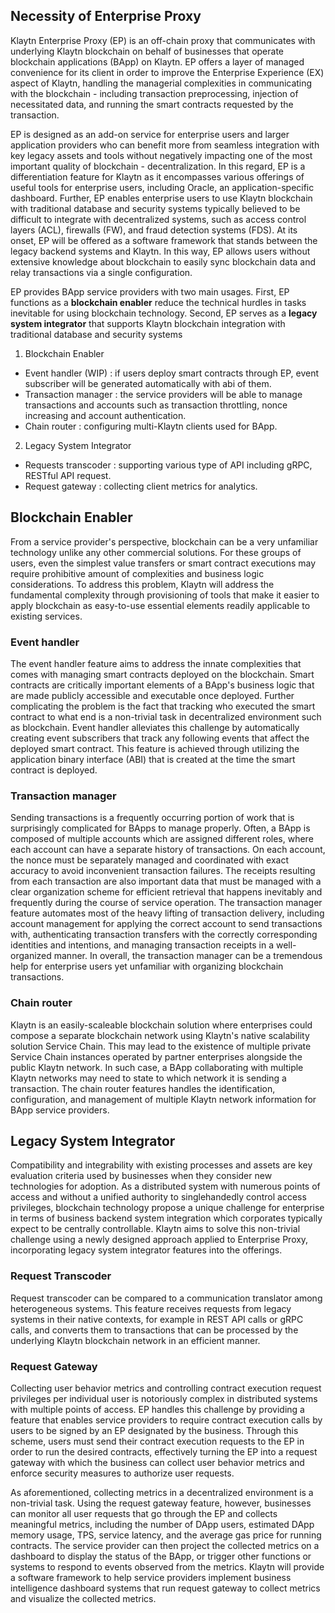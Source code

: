 ## Necessity of Enterprise Proxy
Klaytn Enterprise Proxy (EP) is an off-chain proxy that communicates with underlying Klaytn blockchain on behalf of businesses that operate blockchain applications (BApp) on Klaytn. EP offers a layer of managed convenience for its client in order to improve the Enterprise Experience (EX) aspect of Klaytn, handling the managerial complexities in communicating with the blockchain - including transaction preprocessing, injection of necessitated data, and running the smart contracts requested by the transaction.

EP is designed as an add-on service for enterprise users and larger application providers who can benefit more from seamless integration with key legacy assets and tools without negatively impacting one of the most important quality of blockchain - decentralization. In this regard, EP is a differentiation feature for Klaytn as it encompasses various offerings of useful tools for enterprise users, including Oracle, an application-specific dashboard. Further, EP enables enterprise users to use Klaytn blockchain with traditional database and security systems typically believed to be difficult to integrate with decentralized systems, such as access control layers (ACL), firewalls (FW), and fraud detection systems (FDS). At its onset, EP will be offered as a software framework that stands between the legacy backend systems and Klaytn. In this way, EP allows users without extensive knowledge about blockchain to easily sync blockchain data and relay transactions via a single configuration.

EP provides BApp service providers with two main usages. First, EP functions as a **blockchain enabler** reduce the technical hurdles in tasks inevitable for using blockchain technology. Second, EP serves as a **legacy system integrator** that supports Klaytn blockchain integration with traditional database and security systems

1. Blockchain Enabler
 - Event handler (WIP) : if users deploy smart contracts through EP, event subscriber will be generated automatically with abi of them.
 - Transaction manager : the service providers will be able to manage transactions and accounts such as transaction throttling, nonce increasing and account authentication.
 - Chain router : configuring multi-Klaytn clients used for BApp.


2. Legacy System Integrator
 - Requests transcoder : supporting various type of API including gRPC, RESTful API request.
 - Request gateway : collecting client metrics for analytics.


 ## Blockchain Enabler

From a service provider's perspective, blockchain can be a very unfamiliar technology unlike any other commercial solutions. For these groups of users, even the simplest value transfers or smart contract executions may require prohibitive amount of complexities and business logic considerations. To address this problem, Klaytn will address the fundamental complexity through provisioning of tools that make it easier to apply blockchain as easy-to-use essential elements readily applicable to existing services.

 ### Event handler

The event handler feature aims to address the innate complexities that comes with managing smart contracts deployed on the blockchain. Smart contracts are critically important elements of a BApp's business logic that are made publicly accessible and executable once deployed. Further complicating the problem is the fact that tracking who executed the smart contract to what end is a non-trivial task in decentralized environment such as blockchain. Event handler alleviates this challenge by automatically creating event subscribers that track any following events that affect the deployed smart contract. This feature is achieved through utilizing the application binary interface (ABI) that is created at the time the smart contract is deployed.

 ### Transaction manager

Sending transactions is a frequently occurring portion of work that is surprisingly complicated for BApps to manage properly. Often, a BApp is composed of multiple accounts which are assigned different roles, where each account can have a separate history of transactions. On each account, the nonce must be separately managed and coordinated with exact accuracy to avoid inconvenient transaction failures. The receipts resulting from each transaction are also important data that must be managed with a clear organization scheme for efficient retrieval that happens inevitably and frequently during the course of service operation. The transaction manager feature automates most of the heavy lifting of transaction delivery, including account management for applying the correct account to send transactions with, authenticating transaction transfers with the correctly corresponding identities and intentions, and managing transaction receipts in a well-organized manner. In overall, the transaction manager can be a tremendous help for enterprise users yet unfamiliar with organizing blockchain transactions.

 ### Chain router

Klaytn is an easily-scaleable blockchain solution where enterprises could compose a separate blockchain network using Klaytn's native scalability solution Service Chain. This may lead to the existence of multiple private Service Chain instances operated by partner enterprises alongside the public Klaytn network. In such case, a BApp collaborating with multiple Klaytn networks may need to state to which network it is sending a transaction. The chain router features handles the identification, configuration, and management of multiple Klaytn network information for BApp service providers.

 ## Legacy System Integrator

Compatibility and integrability with existing processes and assets are key evaluation criteria used by businesses when they consider new technologies for adoption. As a distributed system with numerous points of access and without a unified authority to singlehandedly control access privileges, blockchain technology propose a unique challenge for enterprise in terms of business backend system integration which corporates typically expect to be centrally controllable. Klaytn aims to solve this non-trivial challenge using a newly designed approach applied to Enterprise Proxy, incorporating legacy system integrator features into the offerings.

 ### Request Transcoder

Request transcoder can be compared to a communication translator among heterogeneous systems. This feature receives requests from legacy systems in their native contexts, for example in REST API calls or gRPC calls, and converts them to transactions that can be processed by the underlying Klaytn blockchain network in an efficient manner.

 ### Request Gateway

Collecting user behavior metrics and controlling contract execution request privileges per individual user is notoriously complex in distributed systems with multiple points of access. EP handles this challenge by providing a feature that enables service providers to require contract execution calls by users to be signed by an EP designated by the business. Through this scheme, users must send their contract execution requests to the EP in order to run the desired contracts, effectively turning the EP into a request gateway with which the business can collect user behavior metrics and enforce security measures to authorize user requests.

As aforementioned, collecting metrics in a decentralized environment is a non-trivial task. Using the request gateway feature, however, businesses can monitor all user requests that go through the EP and collects meaningful metrics, including the number of DApp users,  estimated DApp memory usage, TPS, service latency, and the average gas price for running contracts. The service provider can then project the collected metrics on a dashboard to display the status of the BApp, or trigger other functions or systems to respond to events observed from the metrics. Klaytn will provide a software framework to help service providers implement business intelligence dashboard systems that run request gateway to collect metrics and visualize the collected metrics.
